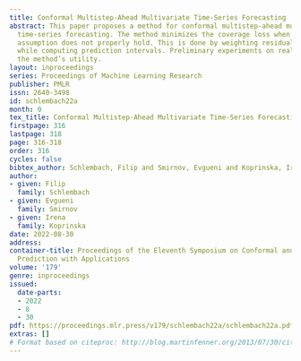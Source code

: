 ```yaml
---
title: Conformal Multistep-Ahead Multivariate Time-Series Forecasting
abstract: This paper proposes a method for conformal multistep-ahead multivariate
  time-series forecasting. The method minimizes the coverage loss when the data exchangeability
  assumption does not properly hold. This is done by weighting residual quantiles
  while computing prediction intervals. Preliminary experiments on real data demonstrate
  the method’s utility.
layout: inproceedings
series: Proceedings of Machine Learning Research
publisher: PMLR
issn: 2640-3498
id: schlembach22a
month: 0
tex_title: Conformal Multistep-Ahead Multivariate Time-Series Forecasting
firstpage: 316
lastpage: 318
page: 316-318
order: 316
cycles: false
bibtex_author: Schlembach, Filip and Smirnov, Evgueni and Koprinska, Irena
author:
- given: Filip
  family: Schlembach
- given: Evgueni
  family: Smirnov
- given: Irena
  family: Koprinska
date: 2022-08-30
address:
container-title: Proceedings of the Eleventh Symposium on Conformal and Probabilistic
  Prediction with Applications
volume: '179'
genre: inproceedings
issued:
  date-parts:
  - 2022
  - 8
  - 30
pdf: https://proceedings.mlr.press/v179/schlembach22a/schlembach22a.pdf
extras: []
# Format based on citeproc: http://blog.martinfenner.org/2013/07/30/citeproc-yaml-for-bibliographies/
---
```

